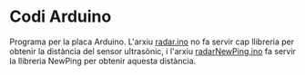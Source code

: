 # Codi Arduino
Programa per la placa Arduino. L'arxiu [radar.ino](https://github.com/IuriGuerrero/CodiArduino/blob/main/radar.ino) no fa servir cap llibreria per obtenir la distància del sensor ultrasònic, i l'arxiu [radarNewPing.ino](https://github.com/IuriGuerrero/CodiArduino/blob/main/radarNewPing.ino) fa servir la llibreria NewPing per obtenir aquesta distància.
